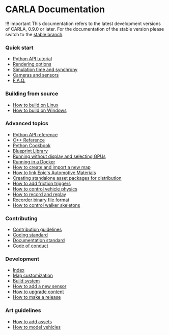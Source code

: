 <h1>CARLA Documentation</h1>

!!! important
    This documentation refers to the latest development versions of CARLA, 0.9.0
    or later. For the documentation of the stable version please switch to the
    [stable branch](https://carla.readthedocs.io/en/stable/).

<h3>Quick start</h3>

  * [Python API tutorial](core_concepts.md)
  * [Rendering options](rendering_options.md)
  * [Simulation time and synchrony](simulation_time_and_synchrony.md)
  * [Cameras and sensors](core_sensors.md)
  * [F.A.Q.](faq.md)

<h3>Building from source</h3>

  * [How to build on Linux](how_to_build_on_linux.md)
  * [How to build on Windows](how_to_build_on_windows.md)

<h3>Advanced topics</h3>

  * [Python API reference](python_api.md)
  * [C++ Reference](cpp_reference.md)
  * [Python Cookbook](python_cookbook.md)
  * [Blueprint Library](bp_library.md)
  * [Running without display and selecting GPUs](carla_headless.md)
  * [Running in a Docker](carla_docker.md)
  * [How to create and import a new map](how_to_make_a_new_map.md)
  * [How to link Epic's Automotive Materials](epic_automotive_materials.md)
  * [Creating standalone asset packages for distribution](asset_packages_for_dist.md)
  * [How to add friction triggers](how_to_add_friction_triggers.md)
  * [How to control vehicle physics](how_to_control_vehicle_physics.md)
  * [How to record and replay](recorder_and_playback.md)
  * [Recorder binary file format](recorder_binary_file_format.md)
  * [How to control walker skeletons](walker_bone_control.md)

<h3>Contributing</h3>

  * [Contribution guidelines](CONTRIBUTING.md)
  * [Coding standard](coding_standard.md)
  * [Documentation standard](doc_standard.md)
  * [Code of conduct](CODE_OF_CONDUCT.md)

<h3>Development</h3>

  * [Index](dev/index.md)
  * [Map customization](dev/map_customization.md)
  * [Build system](dev/build_system.md)
  * [How to add a new sensor](dev/how_to_add_a_new_sensor.md)
  * [How to upgrade content](dev/how_to_upgrade_content.md)
  * [How to make a release](dev/how_to_make_a_release.md)

<h3>Art guidelines</h3>

  * [How to add assets](how_to_add_assets.md)
  * [How to model vehicles](how_to_model_vehicles.md)
